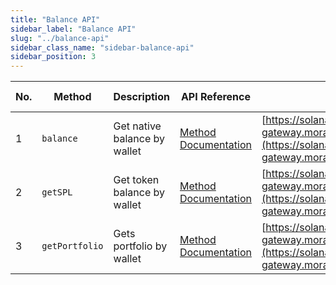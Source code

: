```yaml
---
title: "Balance API"
sidebar_label: "Balance API"
slug: "../balance-api"
sidebar_class_name: "sidebar-balance-api"
sidebar_position: 3
---
```


| No. | Method            | Description    | API Reference                                                                                              | URL                                                        | Spam Detection |
|-----|-------------------|----------------|------------------------------------------------------------------------------------------------------------|------------------------------------------------------------|----------------|
| 1   | `balance`  | Get native balance by wallet | [Method Documentation](/web3-data-api/solana/reference/sol-balance) | [https://solana-gateway.moralis.io/account/:network/:address/balance](https://solana-gateway.moralis.io/account/:network/:address/balance) |                |
| 2   | `getSPL`  | Get token balance by wallet   | [Method Documentation](/web3-data-api/solana/reference/get-spl) | [https://solana-gateway.moralis.io/account/:network/:address/tokens](https://solana-gateway.moralis.io/account/:network/:address/tokens) |                |
| 3   | `getPortfolio`  | Gets portfolio by wallet  | [Method Documentation](/web3-data-api/solana/reference/get-sol-portfolio) | [https://solana-gateway.moralis.io/account/:network/:address/portfolio](https://solana-gateway.moralis.io/account/:network/:address/portfolio) |                |
